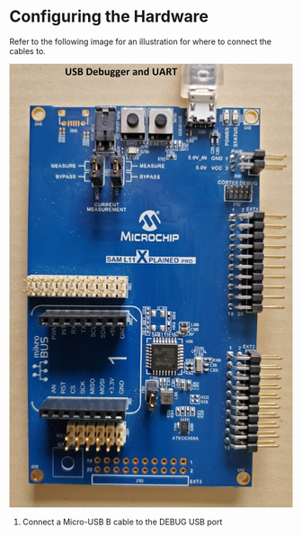 # Configuring the Hardware

Refer to the following image for an illustration for where to connect the cables to.

![SAM L11 Xplained Pro](images/l11edit.jpg)

1. Connect a Micro-USB B cable to the DEBUG USB port
